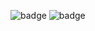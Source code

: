 ![badge](https://img.shields.io/github/workflow/status/kinbei/LuaWindowsBinaries/BuildLatestVersion?style=flat-square&logo=GitHub)
![badge](https://img.shields.io/github/v/release/kinbei/LuaWindowsBinaries?style=flat-square&logo=GitHub)

